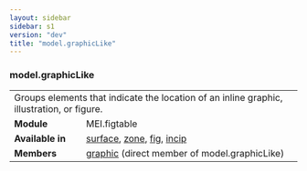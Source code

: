 ```yaml
---
layout: sidebar
sidebar: s1
version: "dev"
title: "model.graphicLike"
---
```

<div class="classSpec model">
   <h3 id="model.graphicLike">model.graphicLike</h3>
   <table class="wovenodd">
      <tr>
         <td colspan="2" class="wovenodd-col2">Groups elements that indicate the location of an inline graphic, illustration, or
            figure.
         </td>
      </tr>
      <tr>
         <td class="wovenodd-col1"><strong>Module</strong></td>
         <td class="wovenodd-col2">MEI.figtable</td>
      </tr>
      <tr>
         <td class="wovenodd-col1"><strong>Available in</strong></td>
         <td class="wovenodd-col2">
            <div class="parent">
               <div><a class="link_odd_elementSpec" href="{{ site.baseurl }}/{{ page.version }}/elements/surface.html">surface</a>, <a class="link_odd_elementSpec" href="{{ site.baseurl }}/{{ page.version }}/elements/zone.html">zone</a>, <a class="link_odd_elementSpec" href="{{ site.baseurl }}/{{ page.version }}/elements/fig.html">fig</a>, <a class="link_odd_elementSpec" href="{{ site.baseurl }}/{{ page.version }}/elements/incip.html">incip</a></div>
            </div>
         </td>
      </tr>
      <tr>
         <td class="wovenodd-col1"><strong>Members</strong></td>
         <td class="wovenodd-col2">
            <div class="parent">
               <div><a class="link_odd_elementSpec" href="{{ site.baseurl }}/{{ page.version }}/elements/graphic.html">graphic</a> (direct member of model.graphicLike)
               </div>
            </div>
         </td>
      </tr>
   </table>
</div>